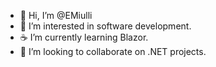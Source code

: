 - 👋 Hi, I’m @EMiulli
- 💙 I’m interested in software development.
- ☕ I’m currently learning Blazor.
- 👀 I’m looking to collaborate on .NET projects.


<!---
EricMiulli/EricMiulli is a ✨ special ✨ repository because its `README.md` (this file) appears on your GitHub profile.
You can click the Preview link to take a look at your changes.
--->
